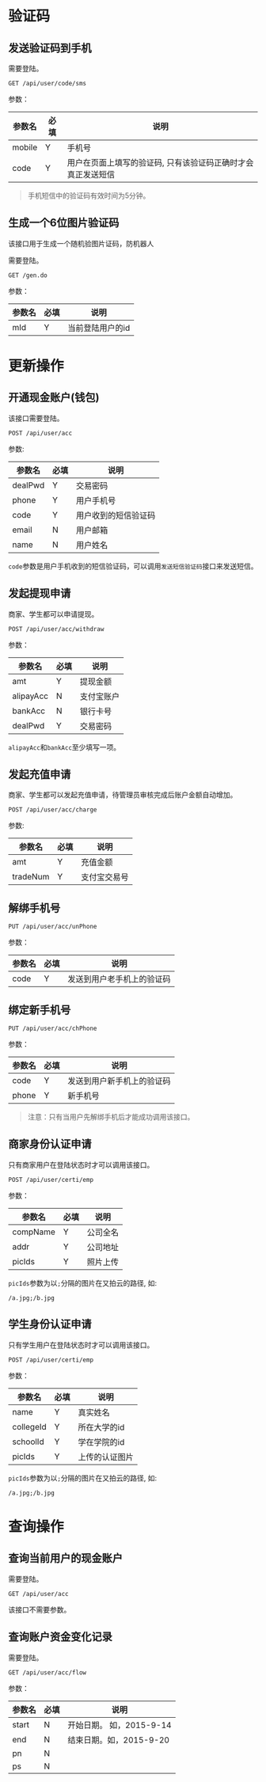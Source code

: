 # 验证码

## 发送验证码到手机

需要登陆。

``` 
GET /api/user/code/sms
```

参数：

| 参数名    | 必填   | 说明                              | 
| ------ | ---- | ------------------------------- | 
| mobile | Y    | 手机号                             | 
| code   | Y    | 用户在页面上填写的验证码, 只有该验证码正确时才会真正发送短信 | 

> 手机短信中的验证码有效时间为5分钟。

## 生成一个6位图片验证码

该接口用于生成一个随机验图片证码，防机器人

需要登陆。

``` 
GET /gen.do
```

参数：

| 参数名  | 必填   | 说明        | 
| ---- | ---- | --------- | 
| mId  | Y    | 当前登陆用户的id | 



# 更新操作

## 开通现金账户(钱包)

该接口需要登陆。

``` 
POST /api/user/acc
```

参数:

| 参数名     | 必填   | 说明         | 
| ------- | ---- | ---------- | 
| dealPwd | Y    | 交易密码       | 
| phone   | Y    | 用户手机号      | 
| code    | Y    | 用户收到的短信验证码 | 
| email   | N    | 用户邮箱       | 
| name    | N    | 用户姓名       | 

`code`参数是用户手机收到的短信验证码，可以调用`发送短信验证码`接口来发送短信。



## 发起提现申请

商家、学生都可以申请提现。

``` 
POST /api/user/acc/withdraw
```

参数：

| 参数名       | 必填   | 说明    | 
| --------- | ---- | ----- | 
| amt       | Y    | 提现金额  | 
| alipayAcc | N    | 支付宝账户 | 
| bankAcc   | N    | 银行卡号  | 
| dealPwd   | Y    | 交易密码  | 

`alipayAcc`和`bankAcc`至少填写一项。



## 发起充值申请

商家、学生都可以发起充值申请，待管理员审核完成后账户金额自动增加。

``` 
POST /api/user/acc/charge
```

参数:

| 参数名      | 必填   | 说明     | 
| -------- | ---- | ------ | 
| amt      | Y    | 充值金额   | 
| tradeNum | Y    | 支付宝交易号 | 



## 解绑手机号

``` 
PUT /api/user/acc/unPhone
```

参数：

| 参数名  | 必填   | 说明            | 
| ---- | ---- | ------------- | 
| code | Y    | 发送到用户老手机上的验证码 | 



## 绑定新手机号

``` 
PUT /api/user/acc/chPhone
```

参数：

| 参数名   | 必填   | 说明            | 
| ----- | ---- | ------------- | 
| code  | Y    | 发送到用户新手机上的验证码 | 
| phone | Y    | 新手机号          | 

> 注意：只有当用户先解绑手机后才能成功调用该接口。



## 商家身份认证申请

只有商家用户在登陆状态时才可以调用该接口。

``` 
POST /api/user/certi/emp
```

参数：

| 参数名      | 必填   | 说明   | 
| -------- | ---- | ---- | 
| compName | Y    | 公司全名 | 
| addr     | Y    | 公司地址 | 
| picIds   | Y    | 照片上传 | 

`picIds`参数为以`;`分隔的图片在又拍云的路径, 如:

``` 
/a.jpg;/b.jpg
```





## 学生身份认证申请

只有学生用户在登陆状态时才可以调用该接口。

``` 
POST /api/user/certi/emp
```

参数：

| 参数名       | 必填   | 说明      | 
| --------- | ---- | ------- | 
| name      | Y    | 真实姓名    | 
| collegeId | Y    | 所在大学的id | 
| schoolId  | Y    | 学在学院的id | 
| picIds    | Y    | 上传的认证图片 | 

`picIds`参数为以`;`分隔的图片在又拍云的路径, 如:

``` 
/a.jpg;/b.jpg
```



# 查询操作

## 查询当前用户的现金账户

需要登陆。

``` 
GET /api/user/acc
```

该接口不需要参数。



## 查询账户资金变化记录

需要登陆。

``` 
GET /api/user/acc/flow
```

参数：

| 参数名   | 必填   | 说明                | 
| ----- | ---- | ----------------- | 
| start | N    | 开始日期。 如，2015-9-14 | 
| end   | N    | 结束日期。如，2015-9-20  | 
| pn    | N    |                   | 
| ps    | N    |                   | 